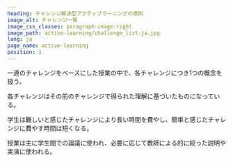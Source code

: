 ```yaml
---
heading: チャレンジ解決型アクティブラーニングの原則
image_alt: チャレンジ一覧
image_css_classes: paragraph-image-right
image_path: active-learning/challenge_list-ja.jpg
lang: ja
page_name: active-learning
position: 1
---
```


一連のチャレンジをベースにした授業の中で、各チャレンジにつき1つの概念を扱う。

各チャレンジはその前のチャレンジで得られた理解に基づいたものになっている。

学生は難しいと感じたチャレンジにより長い時間を費やし、簡単と感じたチャレンジに費やす時間は短くなる。

授業は主に学生間での論議に使われ、必要に応じて教師による的に絞った説明や実演に使われる。
